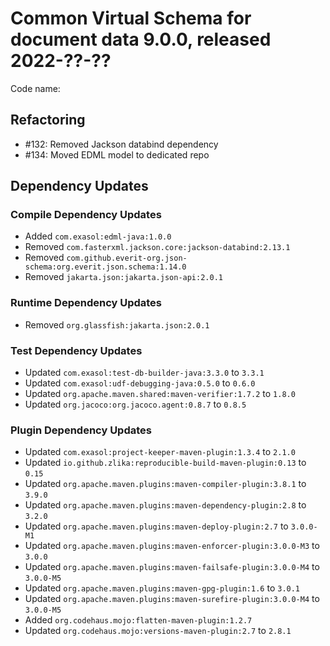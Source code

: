 # Common Virtual Schema for document data 9.0.0, released 2022-??-??

Code name:

## Refactoring

* #132: Removed Jackson databind dependency
* #134: Moved EDML model to dedicated repo

## Dependency Updates

### Compile Dependency Updates

* Added `com.exasol:edml-java:1.0.0`
* Removed `com.fasterxml.jackson.core:jackson-databind:2.13.1`
* Removed `com.github.everit-org.json-schema:org.everit.json.schema:1.14.0`
* Removed `jakarta.json:jakarta.json-api:2.0.1`

### Runtime Dependency Updates

* Removed `org.glassfish:jakarta.json:2.0.1`

### Test Dependency Updates

* Updated `com.exasol:test-db-builder-java:3.3.0` to `3.3.1`
* Updated `com.exasol:udf-debugging-java:0.5.0` to `0.6.0`
* Updated `org.apache.maven.shared:maven-verifier:1.7.2` to `1.8.0`
* Updated `org.jacoco:org.jacoco.agent:0.8.7` to `0.8.5`

### Plugin Dependency Updates

* Updated `com.exasol:project-keeper-maven-plugin:1.3.4` to `2.1.0`
* Updated `io.github.zlika:reproducible-build-maven-plugin:0.13` to `0.15`
* Updated `org.apache.maven.plugins:maven-compiler-plugin:3.8.1` to `3.9.0`
* Updated `org.apache.maven.plugins:maven-dependency-plugin:2.8` to `3.2.0`
* Updated `org.apache.maven.plugins:maven-deploy-plugin:2.7` to `3.0.0-M1`
* Updated `org.apache.maven.plugins:maven-enforcer-plugin:3.0.0-M3` to `3.0.0`
* Updated `org.apache.maven.plugins:maven-failsafe-plugin:3.0.0-M4` to `3.0.0-M5`
* Updated `org.apache.maven.plugins:maven-gpg-plugin:1.6` to `3.0.1`
* Updated `org.apache.maven.plugins:maven-surefire-plugin:3.0.0-M4` to `3.0.0-M5`
* Added `org.codehaus.mojo:flatten-maven-plugin:1.2.7`
* Updated `org.codehaus.mojo:versions-maven-plugin:2.7` to `2.8.1`
